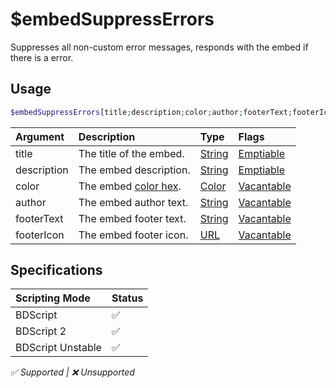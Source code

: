 # $embedSuppressErrors
Suppresses all non-custom error messages, responds with the embed if there is a error.

## Usage
```php
$embedSuppressErrors[title;description;color;author;footerText;footerIcon]
``` 

| Argument | Description | Type | Flags |
| :---- | :---- | :---- | :---- |
| title | The title of the embed. | [String](/src/resources/arguments/types.md#string) | [Emptiable](/src/resources/arguments/flags.md#emptiable)
| description | The embed description. | [String](/src/resources/arguments/types.md#string) | [Emptiable](/src/resources/arguments/flags.md#emptiable)
| color | The embed [color hex](https://htmlcolorcodes.com/color-picker). | [Color](/src/resources/arguments/types.md#color) | [Vacantable](/src/resources/arguments/flags.md#vacantable)
| author | The embed author text. | [String](/src/resources/arguments/types.md#string) | [Vacantable](/src/resources/arguments/flags.md#vacantable)
| footerText | The embed footer text. | [String](/src/resources/arguments/types.md#string) | [Vacantable](/src/resources/arguments/flags.md#vacantable)
| footerIcon | The embed footer icon. | [URL](/src/resources/arguments/types.md#url) | [Vacantable](/src/resources/arguments/flags.md#vacantable)

## Specifications
| Scripting Mode | Status
| :---- | :---- |
| BDScript | ✅ |
| BDScript 2 | ✅ |
| BDScript Unstable | ✅ |

*✅ Supported | ❌ Unsupported*